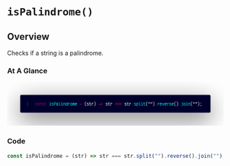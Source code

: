 # `isPalindrome()`

## Overview

Checks if a string is a palindrome.

### At A Glance

![A screenshot of the titular code snippet](../snapshots/isPalindrome.png)

### Code

```js
const isPalindrome = (str) => str === str.split("").reverse().join("");
```
